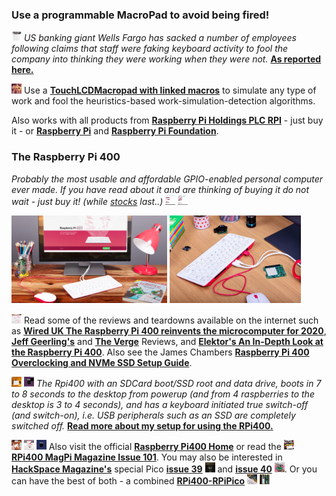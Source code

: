 ### Use a programmable MacroPad to avoid being fired!

<img src="images/Fired.png" width="16" height="16"/> *US banking giant Wells Fargo has sacked a number of employees following claims that staff were faking keyboard activity to fool the company into thinking they were working when they were not.*
[**As reported here.**](https://www.bbc.com/news/articles/cjll01220yeo)

<img src="images/macro.gif" width="16" height="16"/> Use a [**TouchLCDMacropad with linked macros**](https://github.com/TobiasVanDyk/Pico-MCU-from-Raspberry-Pi/tree/main/TouchMacroPadPico) to simulate any type of work and fool the heuristics-based work-simulation-detection algorithms.

Also works with all products from [**Raspberry Pi Holdings PLC RPI**](https://www.londonstockexchange.com/stock/RPI/raspberry-pi-holdings-plc/company-page) - just buy it - or [**Raspberry Pi**](https://www.raspberrypi.com/) and [**Raspberry Pi Foundation**](https://www.raspberrypi.org/).

### The Raspberry Pi 400 
*Probably the most usable and affordable GPIO-enabled personal computer ever made. If you have read about it and are thinking of buying it do not wait - just buy it! (while [stocks](https://www.pishop.co.za/store/raspberry-pi-400) last..)* <img src="images/Pi400-0.png" width="16" height="16"/> <img src="images/Pi400-1.png" width="16" height="16"/>
<p align="left">
<img src="images/Image7.jpg" height="140" />
<img src="images/Image9.jpeg" height="140" />
</p>

<img src="images/RPi400TheVergeReview.png" width="16" height="16"/> Read some of the reviews and teardowns available on the internet such as [**Wired UK The Raspberry Pi 400 reinvents the microcomputer for 2020**](https://www.wired.co.uk/article/raspberry-pi-400-review), [**Jeff Geerling's**](https://www.jeffgeerling.com/blog/2020/raspberry-pi-400-teardown-and-review) and [**The Verge**](https://www.theverge.com/2020/11/2/21542278/raspberry-pi-400-keyboard-computer-arm-release-date-news-features) Reviews, and [**Elektor's An In-Depth Look at the Raspberry Pi 400**](https://www.elektormagazine.com/news/raspberry-pi-400-review). Also see the James Chambers [**Raspberry Pi 400 Overclocking and NVMe SSD Setup Guide**](https://jamesachambers.com/raspberry-pi-400-overclocking-ssd-setup-guide/).

<img src="images/RPi400-sda2.png" width="16" height="16"/> <img src="images/RPi400-sda2Screen.png" width="16" height="16"/> *The Rpi400 with an SDCard boot/SSD root and data drive, boots in 7 to 8 seconds to the desktop from powerup (and from 4 raspberries to the desktop is 3 to 4 seconds), and has a keyboard initiated true switch-off (and switch-on), i.e. USB peripherals such as an SSD are completely switched off.* [**Read more about my setup for using the RPi400.**](RPi400.md) 

<img src="images/Image6.jpg" width="16" height="16"/>  <img src="images/image4.jpeg" width="16" height="16"/>  <img src="images/Pi400-2GHz.png" width="16" height="16"/> Also visit the official [**Raspberry Pi400 Home**](https://www.raspberrypi.org/products/raspberry-pi-400/) or read the <img src="images/Magpi101.png" width="16" height="16"/> [**RPi400 MagPi Magazine Issue 101**](https://magpi.raspberrypi.org/issues/101). You may also be interested in [**HackSpace Magazine's**](https://hackspace.raspberrypi.org) special Pico [**issue 39**](https://hackspace.raspberrypi.org/issues/39) <img src="images/HackspaceFebruary2021.png" width="16" height="16"/> and [**issue 40**](https://hackspace.raspberrypi.org/issues/40) <img src="images/HackspaceMarch2021.png" width="16" height="16"/>. Or you can have the best of both - a combined [**RPi400-RPiPico**](https://github.com/Wren6991/Pi400-Pico-Plate) <img src="images/Pi400Pico1.jpg" width="16" height="16"/>  <img src="images/Pi400Pico2.jpg" width="16" height="16"/>
